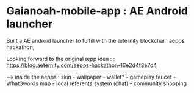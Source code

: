 # Gaianoah-mobile-app : AE Android launcher


Built a AE android launcher to fulfill with the æternity blockchain aepps hackathon,

Looking forward to the original æpp idea : : https://blog.aeternity.com/aepps-hackathon-16e2d4f3e7d4

--> inside the aepps : skin - wallpaper - wallet? - gameplay faucet - What3words map - local referents system (chat) - community shopping


